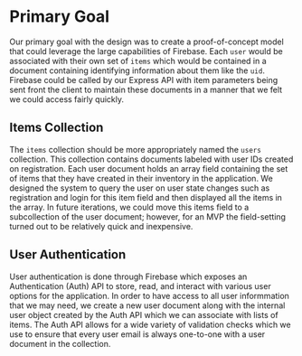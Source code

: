 # Primary Goal
Our primary goal with the design was to create a proof-of-concept model that could leverage the large capabilities of Firebase. Each `user` would be associated with their own set of `items` which would be contained in a document containing identifying information about them like the `uid`. Firebase could be called by our Express API with item parameters being sent front the client to maintain these documents in a manner that we felt we could access fairly quickly.

## Items Collection
The `items` collection should be more appropriately named the `users` collection. This collection contains documents labeled with user IDs created on registration. Each user document holds an array field containing the set of items that they have created in their inventory in the application. We designed the system to query the user on user state changes such as registration and login for this item field and then displayed all the items in the array. In future iterations, we could move this items field to a subcollection of the user document; however, for an MVP the field-setting turned out to be relatively quick and inexpensive.

## User Authentication
User authentication is done through Firebase which exposes an Authentication (Auth) API to store, read, and interact with various user options for the application. In order to have access to all user informmation that we may need, we create a new user document along with the internal user object created by the Auth API which we can associate with lists of items. The Auth API allows for a wide variety of validation checks which we use to ensure that every user email is always one-to-one with a user document in the collection.

